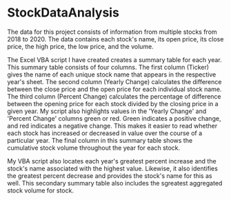 # StockDataAnalysis

 The data for this project consists of information from multiple stocks from 2018 to 2020. The data contains each stock's name, its open price, its close price, the high price, the low price, and the volume.


 The Excel VBA script I have created creates a summary table for each year. This summary table consists of four columns. The first column (Ticker) gives the name of each unique stock name that appears in the respective year's sheet. The second column (Yearly Change) calculates the difference between the close price and the open price for each individual stock name. The third column (Percent Change) calculates the percentage of difference between the opening price for each stock divided by the closing price in a given year. My script also highlights values in the 'Yearly Change' and 'Percent Change' columns green or red. Green indicates a positive change, and red indicates a negative change. This makes it easier to read whether each stock has increased or decreased in value over the course of a particular year. The final column in this summary table shows the cumulative stock volume throughout the year for each stock.


 My VBA script also locates each year's greatest percent increase and the stock's name associated with the highest value. Likewise, it also identifies the greatest percent decrease and provides the stock's name for this as well. This secondary summary table also includes the sgreatest aggregated stock volume for stock.
